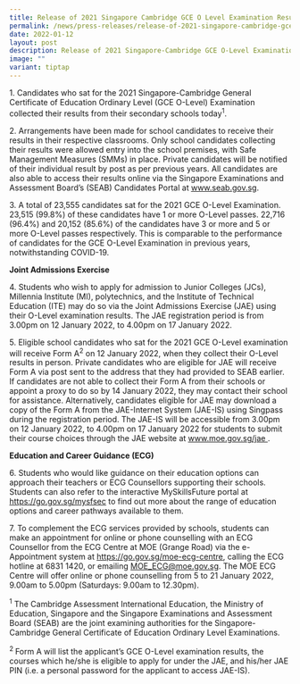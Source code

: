 ```yaml
---
title: Release of 2021 Singapore Cambridge GCE O Level Examination Results
permalink: /news/press-releases/release-of-2021-singapore-cambridge-gce-o-level-examination-results/
date: 2022-01-12
layout: post
description: Release of 2021 Singapore-Cambridge GCE O-Level Examination Results
image: ""
variant: tiptap
---
```

<p>1. Candidates who sat for the 2021 Singapore-Cambridge General Certificate
of Education Ordinary Level (GCE O-Level) Examination collected their results
from their secondary schools today<sup>1</sup>.</p>
<p>2. Arrangements have been made for school candidates to receive their
results in their respective classrooms. Only school candidates collecting
their results were allowed entry into the school premises, with Safe Management
Measures (SMMs) in place. Private candidates will be notified of their
individual result by post as per previous years. All candidates are also
able to access their results online via the Singapore Examinations and
Assessment Board’s (SEAB) Candidates Portal at <a href="https://www.seab.gov.sg/" rel="noopener noreferrer nofollow" target="_blank"><u>www.seab.gov.sg</u></a>.</p>
<p>3. A total of 23,555 candidates sat for the 2021 GCE O-Level Examination.
23,515 (99.8%) of these candidates have 1 or more O-Level passes. 22,716
(96.4%) and 20,152 (85.6%) of the candidates have 3 or more and 5 or more
O-Level passes respectively. This is comparable to the performance of candidates
for the GCE O-Level Examination in previous years, notwithstanding COVID-19.</p>
<p><strong>Joint Admissions Exercise</strong>
</p>
<p>4. Students who wish to apply for admission to Junior Colleges (JCs),
Millennia Institute (MI), polytechnics, and the Institute of Technical
Education (ITE) may do so via the Joint Admissions Exercise (JAE) using
their O-Level examination results. The JAE registration period is from
3.00pm on 12 January 2022, to 4.00pm on 17 January 2022.</p>
<p>5. Eligible school candidates who sat for the 2021 GCE O-Level examination
will receive Form A<sup>2</sup> on 12 January 2022, when they collect their
O-Level results in person. Private candidates who are eligible for JAE
will receive Form A via post sent to the address that they had provided
to SEAB earlier. If candidates are not able to collect their Form A from
their schools or appoint a proxy to do so by 14 January 2022, they may
contact their school for assistance. Alternatively, candidates eligible
for JAE may download a copy of the Form A from the JAE-Internet System
(JAE-IS) using Singpass during the registration period. The JAE-IS will
be accessible from 3.00pm on 12 January 2022, to 4.00pm on 17 January 2022
for students to submit their course choices through the JAE website at
<a href="https://www.seab.gov.sg/" rel="noopener noreferrer nofollow" target="_blank"><u>www.moe.gov.sg/jae</u>
</a>.</p>
<p><strong>Education and Career Guidance (ECG)</strong>
</p>
<p>6. Students who would like guidance on their education options can approach
their teachers or ECG Counsellors supporting their schools. Students can
also refer to the interactive MySkillsFuture portal at <a href="https://www.seab.gov.sg/" rel="noopener noreferrer nofollow" target="_blank"><u>https://go.gov.sg/mysfsec</u></a> to
find out more about the range of education options and career pathways
available to them.</p>
<p>7. To complement the ECG services provided by schools, students can make
an appointment for online or phone counselling with an ECG Counsellor from
the ECG Centre at MOE (Grange Road) via the e-Appointment system at <a href="https://www.seab.gov.sg/" rel="noopener noreferrer nofollow" target="_blank"><u>https://go.gov.sg/moe-ecg-centre</u></a>,
calling the ECG hotline at 6831 1420, or emailing <a href="https://www.seab.gov.sg/" rel="noopener noreferrer nofollow" target="_blank"><u>MOE_ECG@moe.gov.sg</u></a>. The MOE
ECG Centre will offer online or phone counselling from 5 to 21 January
2022, 9.00am to 5.00pm (Saturdays: 9.00am to 12.30pm).</p>
<p><sup>1</sup> The Cambridge Assessment International Education, the Ministry
of Education, Singapore and the Singapore Examinations and Assessment Board
(SEAB) are the joint examining authorities for the Singapore-Cambridge
General Certificate of Education Ordinary Level Examinations.</p>
<p><sup>2 </sup>Form A will list the applicant’s GCE O-Level examination
results, the courses which he/she is eligible to apply for under the JAE,
and his/her JAE PIN (i.e. a personal password for the applicant to access
JAE-IS).</p>
<p></p>
